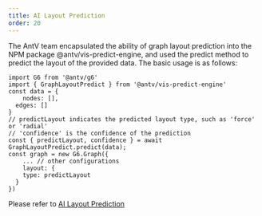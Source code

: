 ```yaml
---
title: AI Layout Prediction
order: 20
---
```


The AntV team encapsulated the ability of graph layout prediction into the NPM package @antv/vis-predict-engine, and used the predict method to predict the layout of the provided data. The basic usage is as follows:

```
import G6 from '@antv/g6'
import { GraphLayoutPredict } from '@antv/vis-predict-engine'
const data = {
    nodes: [],
  edges: []
}
// predictLayout indicates the predicted layout type, such as 'force' or 'radial'
// 'confidence' is the confidence of the prediction
const { predictLayout, confidence } = await GraphLayoutPredict.predict(data);
const graph = new G6.Graph({
    ... // other configurations
    layout: {
    type: predictLayout
  }
})
```

Please refer to [AI Layout Prediction](/en/docs/manual/middle/layout/ai-layout.en.md)

